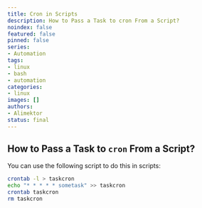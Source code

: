 ```yaml
---
title: Cron in Scripts
description: How to Pass a Task to cron From a Script?
noindex: false
featured: false
pinned: false
series:
- Automation
tags:
- linux
- bash
- automation
categories:
- linux
images: []
authors:
- Alimektor
status: final
---
```



## How to Pass a Task to `cron` From a Script? ##

You can use the following script to do this in scripts:

```bash
crontab -l > taskcron
echo "* * * * * sometask" >> taskcron
crontab taskcron
rm taskcron
```
